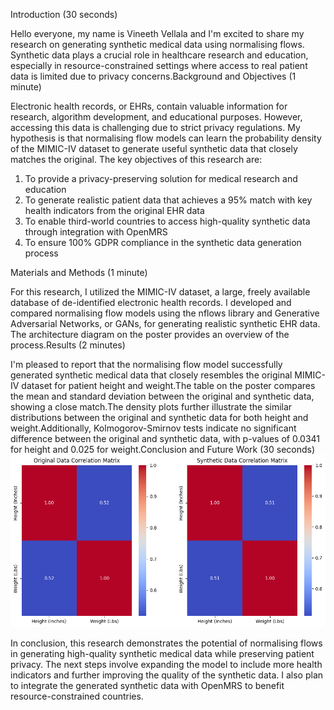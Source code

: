 Introduction (30 seconds)

Hello everyone, my name is Vineeth Vellala and I'm excited to share my research on generating synthetic medical data using normalising flows. Synthetic data plays a crucial role in healthcare research and education, especially in resource-constrained settings where access to real patient data is limited due to privacy concerns.Background and Objectives (1 minute)

Electronic health records, or EHRs, contain valuable information for research, algorithm development, and educational purposes. However, accessing this data is challenging due to strict privacy regulations. My hypothesis is that normalising flow models can learn the probability density of the MIMIC-IV dataset to generate useful synthetic data that closely matches the original. The key objectives of this research are:

1. To provide a privacy-preserving solution for medical research and education
2. To generate realistic patient data that achieves a 95% match with key health indicators from the original EHR data
3. To enable third-world countries to access high-quality synthetic data through integration with OpenMRS
4. To ensure 100% GDPR compliance in the synthetic data generation process

Materials and Methods (1 minute)

For this research, I utilized the MIMIC-IV dataset, a large, freely available database of de-identified electronic health records. I developed and compared normalising flow models using the nflows library and Generative Adversarial Networks, or GANs, for generating realistic synthetic EHR data. The architecture diagram on the poster provides an overview of the process.Results (2 minutes)

I'm pleased to report that the normalising flow model successfully generated synthetic medical data that closely resembles the original MIMIC-IV dataset for patient height and weight.The table on the poster compares the mean and standard deviation between the original and synthetic data, showing a close match.The density plots further illustrate the similar distributions between the original and synthetic data for both height and weight.Additionally, Kolmogorov-Smirnov tests indicate no significant difference between the original and synthetic data, with p-values of 0.0341 for height and 0.025 for weight.Conclusion and Future Work (30 seconds)
![alt text](https://github.com/VellalaVineethKumar/OpenMRS-Synthetic-Data/blob/main/download%20(6).png)

In conclusion, this research demonstrates the potential of normalising flows in generating high-quality synthetic medical data while preserving patient privacy. The next steps involve expanding the model to include more health indicators and further improving the quality of the synthetic data. I also plan to integrate the generated synthetic data with OpenMRS to benefit resource-constrained countries.

